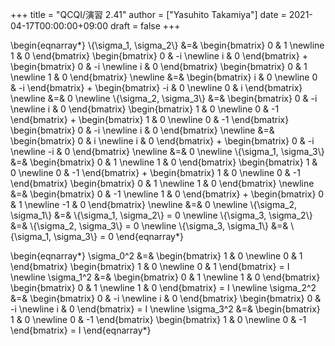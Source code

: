 +++
title = "QCQI/演習 2.41"
author = ["Yasuhito Takamiya"]
date = 2021-04-17T00:00:00+09:00
draft = false
+++

\begin{eqnarray\*}
  \\{\sigma\_1, \sigma\_2\\} &=&
  \begin{bmatrix}
    0 & 1 \newline
    1 & 0
  \end{bmatrix}
  \begin{bmatrix}
    0 & -i \newline
    i & 0
  \end{bmatrix} +
  \begin{bmatrix}
    0 & -i \newline
    i & 0
  \end{bmatrix}
  \begin{bmatrix}
    0 & 1 \newline
    1 & 0
  \end{bmatrix} \newline
  &=&
  \begin{bmatrix}
    i & 0 \newline
    0 & -i
  \end{bmatrix} +
  \begin{bmatrix}
    -i & 0 \newline
    0 & i
  \end{bmatrix} \newline
  &=& 0 \newline
  \\{\sigma\_2, \sigma\_3\\} &=&
  \begin{bmatrix}
    0 & -i \newline
    i & 0
  \end{bmatrix}
  \begin{bmatrix}
    1 & 0 \newline
    0 & -1
  \end{bmatrix} +
  \begin{bmatrix}
    1 & 0 \newline
    0 & -1
  \end{bmatrix}
  \begin{bmatrix}
    0 & -i \newline
    i & 0
  \end{bmatrix} \newline
  &=&
  \begin{bmatrix}
    0 & i \newline
    i & 0
  \end{bmatrix} +
  \begin{bmatrix}
    0 & -i \newline
    -i & 0
  \end{bmatrix} \newline
  &=& 0 \newline
  \\{\sigma\_1, \sigma\_3\\} &=&
  \begin{bmatrix}
    0 & 1 \newline
    1 & 0
  \end{bmatrix}
  \begin{bmatrix}
    1 & 0 \newline
    0 & -1
  \end{bmatrix} +
  \begin{bmatrix}
    1 & 0 \newline
    0 & -1
  \end{bmatrix}
  \begin{bmatrix}
    0 & 1 \newline
    1 & 0
  \end{bmatrix} \newline
  &=&
  \begin{bmatrix}
    0 & -1 \newline
    1 & 0
  \end{bmatrix} +
  \begin{bmatrix}
    0 & 1 \newline
    -1 & 0
  \end{bmatrix} \newline
  &=& 0 \newline
  \\{\sigma\_2, \sigma\_1\\} &=& \\{\sigma\_1, \sigma\_2\\} = 0 \newline
  \\{\sigma\_3, \sigma\_2\\} &=& \\{\sigma\_2, \sigma\_3\\} = 0 \newline
  \\{\sigma\_3, \sigma\_1\\} &=& \\{\sigma\_1, \sigma\_3\\} = 0
\end{eqnarray\*}

\begin{eqnarray\*}
  \sigma\_0^2 &=&
  \begin{bmatrix}
    1 & 0 \newline
    0 & 1
  \end{bmatrix}
  \begin{bmatrix}
    1 & 0 \newline
    0 & 1
  \end{bmatrix} = I \newline
  \sigma\_1^2 &=&
  \begin{bmatrix}
    0 & 1 \newline
    1 & 0
  \end{bmatrix}
  \begin{bmatrix}
    0 & 1 \newline
    1 & 0
  \end{bmatrix} = I \newline
  \sigma\_2^2 &=&
  \begin{bmatrix}
    0 & -i \newline
    i & 0
  \end{bmatrix}
  \begin{bmatrix}
    0 & -i \newline
    i & 0
  \end{bmatrix} = I \newline
  \sigma\_3^2 &=&
  \begin{bmatrix}
    1 & 0 \newline
    0 & -1
  \end{bmatrix}
  \begin{bmatrix}
    1 & 0 \newline
    0 & -1
  \end{bmatrix} = I
\end{eqnarray\*}
